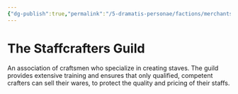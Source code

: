 ```yaml
---
{"dg-publish":true,"permalink":"/5-dramatis-personae/factions/merchants/staffcrafters-guild/"}
---
```


# The Staffcrafters Guild 

An association of craftsmen who specialize in creating staves. The guild provides extensive training and ensures that only qualified, competent crafters can sell their wares, to protect the quality and pricing of their staffs. 